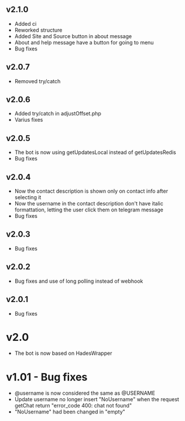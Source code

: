 ## v2.1.0
- Added ci
- Reworked structure
- Added Site and Source button in about message
- About and help message have a button for going to menu
- Bug fixes

## v2.0.7
- Removed try/catch

## v2.0.6
- Added try/catch in adjustOffset.php
- Varius fixes

## v2.0.5
- The bot is now using getUpdatesLocal instead of getUpdatesRedis
- Bug fixes

## v2.0.4
- Now the contact description is shown only on contact info after selecting it
- Now the username in the contact description don't have italic formattation, letting the user click them on telegram message
- Bug fixes

## v2.0.3
- Bug fixes

## v2.0.2
- Bug fixes and use of long polling instead of webhook

## v2.0.1
- Bug fixes

# v2.0
- The bot is now based on HadesWrapper

# v1.01 - Bug fixes
- @username is now considered the same as @USERNAME
- Update username no longer insert "NoUsername" when the request getChat return "error_code 400: chat not found"
- "NoUsername" had been changed in "empty"
